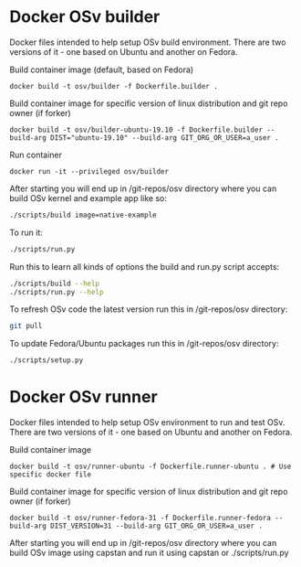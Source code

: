 # Docker OSv builder
Docker files intended to help setup OSv build environment.
There are two versions of it - one based on Ubuntu and another on Fedora.

Build container image (default, based on Fedora)
```
docker build -t osv/builder -f Dockerfile.builder .
```

Build container image for specific version of linux distribution and git repo owner (if forker)
```
docker build -t osv/builder-ubuntu-19.10 -f Dockerfile.builder --build-arg DIST="ubuntu-19.10" --build-arg GIT_ORG_OR_USER=a_user .
```

Run container
```
docker run -it --privileged osv/builder
```

After starting you will end up in /git-repos/osv directory
where you can build OSv kernel and example app like so:
```bash
./scripts/build image=native-example
```

To run it:
```bash
./scripts/run.py
```

Run this to learn all kinds of options the build and run.py script accepts:
```bash
./scripts/build --help
./scripts/run.py --help
```

To refresh OSv code the latest version run this in /git-repos/osv directory:
```bash
git pull
```

To update Fedora/Ubuntu packages run this in /git-repos/osv directory:
```bash
./scripts/setup.py
```

# Docker OSv runner
Docker files intended to help setup OSv environment to run and test OSv.
There are two versions of it - one based on Ubuntu and another on Fedora.

Build container image
```
docker build -t osv/runner-ubuntu -f Dockerfile.runner-ubuntu . # Use specific docker file
```

Build container image for specific version of linux distribution and git repo owner (if forker)
```
docker build -t osv/runner-fedora-31 -f Dockerfile.runner-fedora --build-arg DIST_VERSION=31 --build-arg GIT_ORG_OR_USER=a_user .
```

After starting you will end up in /git-repos/osv directory
where you can build OSv image using capstan and run it using capstan or ./scripts/run.py
